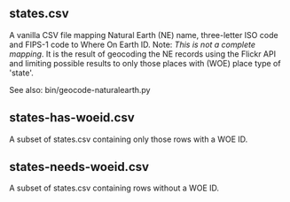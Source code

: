 states.csv
--

A vanilla CSV file mapping Natural Earth (NE) name, three-letter ISO code and
FIPS-1 code to Where On Earth ID. Note: _This is not a complete mapping_. It is
the result of geocoding the NE records using the Flickr API and limiting
possible results to only those places with (WOE) place type of 'state'.

See also: bin/geocode-naturalearth.py

states-has-woeid.csv
--

A subset of states.csv containing only those rows with a WOE ID.

states-needs-woeid.csv
--

A subset of states.csv containing rows without a WOE ID.
